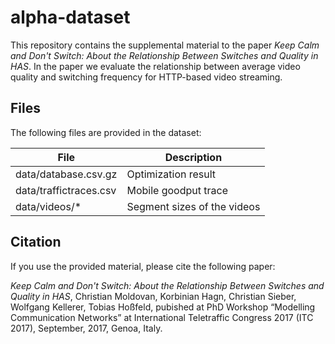 # alpha-dataset

This repository contains the supplemental material to the paper *Keep Calm and Don't Switch: About the Relationship Between Switches and Quality in HAS*.
In the paper we evaluate the relationship between average video quality and switching frequency for HTTP-based video streaming.

## Files

The following files are provided in the dataset:

| File                   | Description                         | 
|------------------------|-------------------------------------|
| data/database.csv.gz   | Optimization result                 |
| data/traffictraces.csv | Mobile goodput trace                |
| data/videos/*          | Segment sizes of the videos         |

## Citation

If you use the provided material, please cite the following paper:

*Keep Calm and Don't Switch: About the Relationship Between Switches and Quality in HAS*, Christian Moldovan, Korbinian Hagn, Christian Sieber, Wolfgang Kellerer, Tobias Hoßfeld, pubished at PhD Workshop “Modelling Communication Networks” at International Teletraffic Congress 2017 (ITC 2017), September, 2017, Genoa, Italy.
